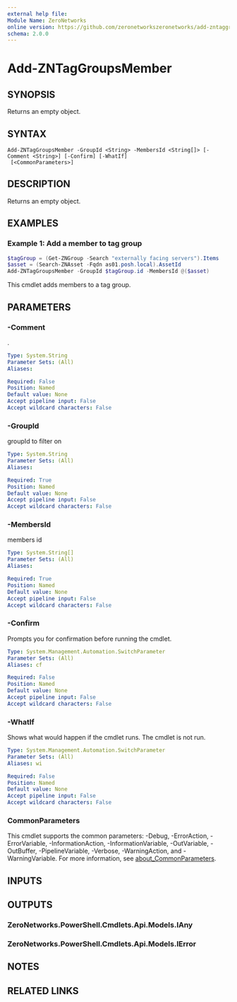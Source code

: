 ```yaml
---
external help file:
Module Name: ZeroNetworks
online version: https://github.com/zeronetworkszeronetworks/add-zntaggroupsmember
schema: 2.0.0
---
```


# Add-ZNTagGroupsMember

## SYNOPSIS
Returns an empty object.

## SYNTAX

```
Add-ZNTagGroupsMember -GroupId <String> -MembersId <String[]> [-Comment <String>] [-Confirm] [-WhatIf]
 [<CommonParameters>]
```

## DESCRIPTION
Returns an empty object.

## EXAMPLES

### Example 1: Add a member to tag group
```powershell
$tagGroup = (Get-ZNGroup -Search "externally facing servers").Items
$asset = (Search-ZNAsset -Fqdn as01.posh.local).AssetId
Add-ZNTagGroupsMember -GroupId $tagGroup.id -MembersId @($asset)
```

This cmdlet adds members to a tag group.

## PARAMETERS

### -Comment
.

```yaml
Type: System.String
Parameter Sets: (All)
Aliases:

Required: False
Position: Named
Default value: None
Accept pipeline input: False
Accept wildcard characters: False
```

### -GroupId
groupId to filter on

```yaml
Type: System.String
Parameter Sets: (All)
Aliases:

Required: True
Position: Named
Default value: None
Accept pipeline input: False
Accept wildcard characters: False
```

### -MembersId
members id

```yaml
Type: System.String[]
Parameter Sets: (All)
Aliases:

Required: True
Position: Named
Default value: None
Accept pipeline input: False
Accept wildcard characters: False
```

### -Confirm
Prompts you for confirmation before running the cmdlet.

```yaml
Type: System.Management.Automation.SwitchParameter
Parameter Sets: (All)
Aliases: cf

Required: False
Position: Named
Default value: None
Accept pipeline input: False
Accept wildcard characters: False
```

### -WhatIf
Shows what would happen if the cmdlet runs.
The cmdlet is not run.

```yaml
Type: System.Management.Automation.SwitchParameter
Parameter Sets: (All)
Aliases: wi

Required: False
Position: Named
Default value: None
Accept pipeline input: False
Accept wildcard characters: False
```

### CommonParameters
This cmdlet supports the common parameters: -Debug, -ErrorAction, -ErrorVariable, -InformationAction, -InformationVariable, -OutVariable, -OutBuffer, -PipelineVariable, -Verbose, -WarningAction, and -WarningVariable. For more information, see [about_CommonParameters](http://go.microsoft.com/fwlink/?LinkID=113216).

## INPUTS

## OUTPUTS

### ZeroNetworks.PowerShell.Cmdlets.Api.Models.IAny

### ZeroNetworks.PowerShell.Cmdlets.Api.Models.IError

## NOTES

## RELATED LINKS

